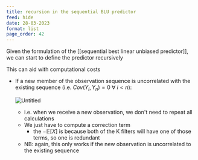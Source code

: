 ```yaml
---
title: recursion in the sequential BLU predictor
feed: hide
date: 28-03-2023
format: list
page_order: 42
---
```



Given the formulation of the [[sequential best linear unbiased predictor]], we can start to define the predictor recursively

This can aid with computational costs

- If a new member of the observation sequence is uncorrelated with the existing sequence (i.e. $Cov(Y_i, Y_n) = 0\ \forall\ i<n$):
    
    ![Untitled](https://s3-us-west-2.amazonaws.com/secure.notion-static.com/48deac9d-2b8b-41f8-ac72-d83e4bbdb36f/Untitled.png)
    
    -   i.e. when we receive a new observation, we don't need to repeat all calculations
    -   We just have to compute a correction term
        -   the $-\mathbb{E}[X]$ is because both of the K filters will have one of those terms, so one is redundant
    -   NB: again, this only works if the new observation is uncorrelated to the existing sequence